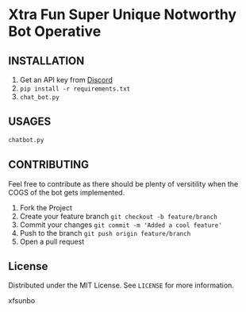 # Xtra Fun Super Unique Notworthy Bot Operative

## INSTALLATION

1. Get an API key from [Discord](https://discord.com/developers/applications)
2. ```pip install -r requirements.txt```
3. ```chat_bot.py```

## USAGES

```python
chatbot.py
```

## CONTRIBUTING
Feel free to contribute as there should be plenty of versitility when the COGS of the bot gets implemented.

1. Fork the Project
2. Create your feature branch ```git checkout -b feature/branch```
3. Commit your changes ```git commit -m 'Added a cool feature'```
4. Push to the branch ```git push origin feature/branch```
5. Open a pull request

## License
Distributed  under the MIT License. See ```LICENSE``` for more information.

xfsunbo